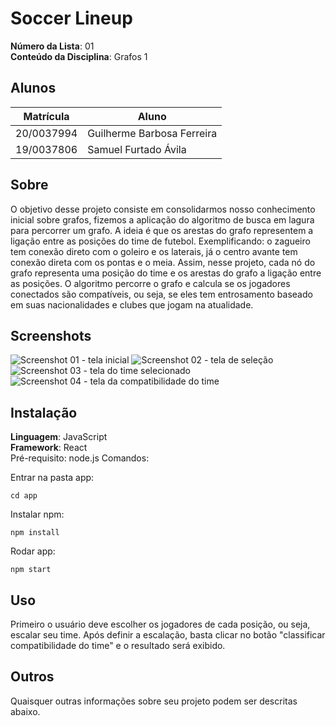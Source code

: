 
# Soccer Lineup

**Número da Lista**: 01<br>
**Conteúdo da Disciplina**: Grafos 1<br>

## Alunos
|Matrícula | Aluno |
| -- | -- |
| 20/0037994 | Guilherme Barbosa Ferreira |
| 19/0037806 | Samuel Furtado Ávila |

## Sobre 
O objetivo desse projeto consiste em consolidarmos nosso conhecimento inicial sobre grafos, fizemos a aplicação do algoritmo de busca em lagura para percorrer um grafo. A ideia é que os arestas do grafo representem a ligação entre as posições do time de futebol. Exemplificando: o zagueiro tem conexão direto com o goleiro e os laterais, já o centro avante tem conexão direta com os pontas e o meia. Assim, nesse projeto, cada nó do grafo representa uma posição do time e os arestas do grafo a ligação entre as posições. O algoritmo percorre o grafo e calcula se os jogadores conectados são compatíveis, ou seja, se eles tem entrosamento baseado em suas nacionalidades e clubes que jogam na atualidade.

## Screenshots
![Screenshot 01 - tela inicial](https://user-images.githubusercontent.com/53478066/203183844-19f40db9-ad67-409c-8b82-fe32273b6e4c.png)
![Screenshot 02 - tela de seleção](https://user-images.githubusercontent.com/53478066/203183929-5948b3e8-1a12-44ac-918c-8793071e7de0.png)
![Screenshot 03 - tela do time selecionado](https://user-images.githubusercontent.com/53478066/203184116-b304aa49-7410-4f78-be30-6d6e5504047d.png)
![Screenshot 04 - tela da compatibilidade do time](https://user-images.githubusercontent.com/53478066/203206940-671860b2-ef49-4750-9b60-bd920bad8f55.png)


## Instalação 
**Linguagem**: JavaScript<br>
**Framework**: React<br>
Pré-requisito: node.js
Comandos:

Entrar na pasta app:
```
cd app
```

Instalar npm:
```
npm install
```

Rodar app:
```
npm start
```

## Uso 
Primeiro o usuário deve escolher os jogadores de cada posição, ou seja, escalar seu time. Após definir a escalação, basta clicar no botão "classificar compatibilidade do time" e o resultado será exibido.

## Outros 
Quaisquer outras informações sobre seu projeto podem ser descritas abaixo.




